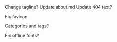 Change tagline?
Update about.md
Update 404 text?

Fix favicon

Categories and tags?

Fix offline fonts?
